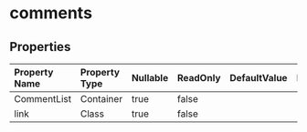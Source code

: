 # **comments**

 

## **Properties**

| Property Name | Property Type | Nullable |  ReadOnly | DefaultValue | Description | 
| :- | :- | :- |:- |  :- | :- |
|CommentList|Container|true|false |  ||
|link|Class|true|false |  ||

